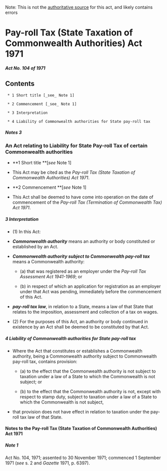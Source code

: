 Note: This is not the [authoritative source](https://www.comlaw.gov.au/Details/C2004C00588) for this act, and likely contains errors

# Pay-roll Tax (State Taxation of Commonwealth Authorities) Act 1971

##### Act No. 104 of 1971

## Contents

     * 1 Short title [_see_ Note 1] 

     * 2 Commencement [_see_ Note 1] 

     * 3 Interpretation 

     * 4 Liability of Commonwealth authorities for State pay-roll tax 

##### Notes 		3

### An Act relating to Liability for State Pay-roll Tax of certain Commonwealth authorities

  * **1  Short title **[_see_ Note 1]

  * This Act may be cited as the _Pay-roll Tax (State Taxation of Commonwealth Authorities) Act 1971_.

  * **2  Commencement **[_see_ Note 1] 

  * This Act shall be deemed to have come into operation on the date of commencement of the _Pay-roll Tax (Termination of Commonwealth Tax) Act 1971_.

##### 3  Interpretation

  * (1) In this Act:

  * **_Commonwealth authority_** means an authority or body constituted or established by an Act.

  * **_Commonwealth authority subject to Commonwealth pay-roll tax_** means a Commonwealth authority:

    * (a) that was registered as an employer under the _Pay-roll Tax Assessment Act 1941-1969_; or

    * (b) in respect of which an application for registration as an employer under that Act was pending, immediately before the commencement of this Act.

  * **_pay-roll tax law_**, in relation to a State, means a law of that State that relates to the imposition, assessment and collection of a tax on wages.

  * (2) For the purposes of this Act, an authority or body continued in existence by an Act shall be deemed to be constituted by that Act.

##### 4  Liability of Commonwealth authorities for State pay-roll tax

  * Where the Act that constitutes or establishes a Commonwealth authority, being a Commonwealth authority subject to Commonwealth pay-roll tax, contains provision:

    * (a) to the effect that the Commonwealth authority is not subject to taxation under a law of a State to which the Commonwealth is not subject; or

    * (b) to the effect that the Commonwealth authority is not, except with respect to stamp duty, subject to taxation under a law of a State to which the Commonwealth is not subject,

  * that provision does not have effect in relation to taxation under the pay-roll tax law of that State.

#### Notes to the Pay-roll Tax (State Taxation of Commonwealth Authorities) Act 1971

##### Note 1

Act No. 104, 1971; assented to 30 November 1971; commenced 1 September 1971 (_see_ s. 2 and _Gazette_ 1971, p. 6397).

